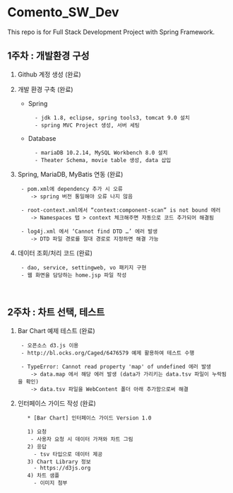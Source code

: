 # Comento_SW_Dev
This repo is for Full Stack Development Project with Spring Framework.

## 1주차 : 개발환경 구성

1. Github 계정 생성 (완료)

2. 개발 환경 구축 (완료)
	- Spring

			- jdk 1.8, eclipse, spring tools3, tomcat 9.0 설치
			- spring MVC Project 생성, 서버 세팅
	- Database

			- mariaDB 10.2.14, MySQL Workbench 8.0 설치
			- Theater Schema, movie table 생성, data 삽입
		
3. Spring, MariaDB, MyBatis 연동 (완료)

		- pom.xml에 dependency 추가 시 오류  
		   -> spring 버전 통일해야 오류 나지 않음
		  
		- root-context.xml에서 “context:component-scan” is not bound 에러  
		   -> Namespaces 탭 > context 체크해주면 자동으로 코드 추가되어 해결됨
		  
  		- log4j.xml 에서 ‘Cannot find DTD …’ 에러 발생  
		   -> DTD 파일 경로를 절대 경로로 지정하면 해결 가능
		
4. 데이터 조회/처리 코드 (완료)

  		- dao, service, settingweb, vo 패키지 구현
		- 웹 화면을 담당하는 home.jsp 파일 작성
		
<br/>

## 2주차 : 차트 선택, 테스트

1. Bar Chart 예제 테스트 (완료)
		
		- 오픈소스 d3.js 이용
		- http://bl.ocks.org/Caged/6476579 예제 활용하여 테스트 수행
		
		- TypeError: Cannot read property 'map' of undefined 에러 발생
		   -> data.map 에서 해당 에러 발생 (data가 가리키는 data.tsv 파일이 누락됨을 확인)
		   -> data.tsv 파일을 WebContent 폴더 아래 추가함으로써 해결
		  
2. 인터페이스 가이드 작성 (완료)

		  * [Bar Chart] 인터페이스 가이드 Version 1.0
		  
		  1) 요청
		   - 사용자 요청 시 데이터 가져와 차트 그림
		  2) 응답
		    - tsv 타입으로 데이터 제공
		  3) Chart Library 정보
		    - https://d3js.org
		  4) 차트 샘플
		    - 이미지 첨부

